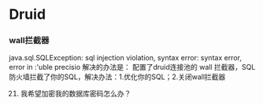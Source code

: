 # Druid
<!-- @author DHJT 2019-01-18 -->


### wall拦截器
java.sql.SQLException: sql injection violation, syntax error: syntax error, error in :'uble precisio
解决的办法是：
配置了druid连接池的 wall 拦截器，SQL防火墙拦截了你的SQL，解决办法：1.优化你的SQL；2.关闭wall拦截器

21. 我希望加密我的数据库密码怎么办？

[^1]: [Druid 介绍及配置](https://www.cnblogs.com/niejunlei/p/5977895.html)